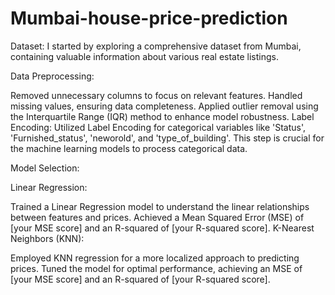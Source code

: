 # Mumbai-house-price-prediction
Dataset:
I started by exploring a comprehensive dataset from Mumbai, containing valuable information about various real estate listings.

Data Preprocessing:

Removed unnecessary columns to focus on relevant features.
Handled missing values, ensuring data completeness.
Applied outlier removal using the Interquartile Range (IQR) method to enhance model robustness.
Label Encoding:
Utilized Label Encoding for categorical variables like 'Status', 'Furnished_status', 'neworold', and 'type_of_building'. This step is crucial for the machine learning models to process categorical data.

Model Selection:

Linear Regression:

Trained a Linear Regression model to understand the linear relationships between features and prices.
Achieved a Mean Squared Error (MSE) of [your MSE score] and an R-squared of [your R-squared score].
K-Nearest Neighbors (KNN):

Employed KNN regression for a more localized approach to predicting prices.
Tuned the model for optimal performance, achieving an MSE of [your MSE score] and an R-squared of [your R-squared score].
